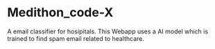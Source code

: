 # Medithon_code-X
A email classifier for hosipitals. This Webapp uses a AI model which is trained to find spam email related to healthcare. 
